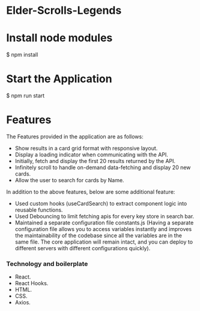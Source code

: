 # Elder-Scrolls-Legends

# Install node modules
$ npm install 

# Start the Application
$ npm run start

# Features
The Features provided in the application are as follows:

- Show results in a card grid format with responsive layout.
- Display a loading indicator when  communicating with the API.
- Initially, fetch and display the first 20 results returned by the API.
- Infinitely scroll to handle on-demand data-fetching and display 20 new cards.
- Allow the user to search for cards by Name.

In addition to the above features, below are some additional feature:
- Used custom hooks (useCardSearch) to extract component logic into reusable functions. 
- Used Debouncing to limit fetching apis for every key store in search bar.
- Maintained a separate configuration file constants.js (Having a separate configuration file allows you to access variables instantly and improves the maintainability of the codebase since all the variables are in the same file. The core application will remain intact, and you can deploy to different servers with different configurations quickly).


### Technology and boilerplate

- React.
- React Hooks.
- HTML.
- CSS.
- Axios.
